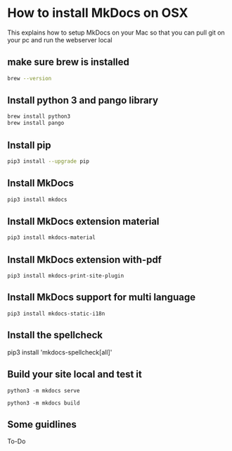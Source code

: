 # How to install MkDocs on OSX

This explains how to setup MkDocs on your Mac so that you can pull git on your pc and run the webserver local

## make sure brew is installed

```zsh
brew --version
```

## Install python 3 and pango library

```zsh
brew install python3
brew install pango
```

## Install pip

```zsh
pip3 install --upgrade pip
```

## Install MkDocs

```zsh
pip3 install mkdocs
```

## Install MkDocs extension material

```zsh
pip3 install mkdocs-material
```

## Install MkDocs extension with-pdf

```
pip3 install mkdocs-print-site-plugin
```

## Install MkDocs support for multi language

```
pip3 install mkdocs-static-i18n
```
## Install the spellcheck 

pip3 install 'mkdocs-spellcheck[all]'


## Build your site local and test it

```
python3 -m mkdocs serve
```

```
python3 -m mkdocs build
```

## Some guidlines

To-Do
